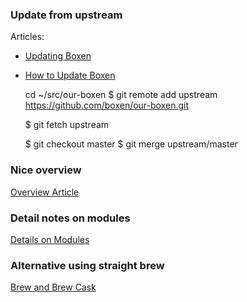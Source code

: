 
### Update from upstream

Articles:

 * [Updating Boxen](http://grahamgilbert.com/blog/2014/04/04/updating-boxen/)

 * [How to Update Boxen](http://chrisadams.me.uk/2014/06/08/how-to-update-boxen-on-your-mac-with-changes-from-upstream)

    cd ~/src/our-boxen
    $ git remote add upstream https://github.com/boxen/our-boxen.git

    $ git fetch upstream

    $ git checkout master
    $ git merge upstream/master

### Nice overview

[Overview Article](http://coffeecupblog.com/blog/2013/03/24/automate-your-mac-provisioning-with-boxen-first-steps)

### Detail notes on modules

[Details on Modules](http://garylarizza.com/blog/2013/02/15/puppet-plus-github-equals-laptop-love/)

### Alternative using straight brew

[Brew and Brew Cask](http://lapwinglabs.com/blog/hacker-guide-to-setting-up-your-mac)

